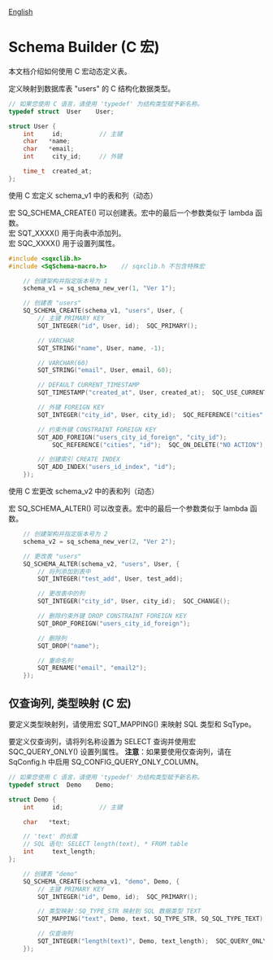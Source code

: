 [English](schema-builder-macro.md)

# Schema Builder (C 宏)

本文档介绍如何使用 C 宏动态定义表。  

定义映射到数据库表 "users" 的 C 结构化数据类型。

```c++
// 如果您使用 C 语言，请使用 'typedef' 为结构类型赋予新名称。
typedef struct  User    User;

struct User {
	int     id;          // 主键
	char   *name;
	char   *email;
	int     city_id;     // 外键

	time_t  created_at;
};
```

使用 C 宏定义 schema_v1 中的表和列（动态）  
  
宏 SQ_SCHEMA_CREATE() 可以创建表。宏中的最后一个参数类似于 lambda 函数。  
宏 SQT_XXXX() 用于向表中添加列。  
宏 SQC_XXXX() 用于设置列属性。

```c
#include <sqxclib.h>
#include <SqSchema-macro.h>    // sqxclib.h 不包含特殊宏

	// 创建架构并指定版本号为 1
	schema_v1 = sq_schema_new_ver(1, "Ver 1");

	// 创建表 "users"
	SQ_SCHEMA_CREATE(schema_v1, "users", User, {
		// 主键 PRIMARY KEY
		SQT_INTEGER("id", User, id);  SQC_PRIMARY();

		// VARCHAR
		SQT_STRING("name", User, name, -1);

		// VARCHAR(60)
		SQT_STRING("email", User, email, 60);

		// DEFAULT CURRENT_TIMESTAMP
		SQT_TIMESTAMP("created_at", User, created_at);  SQC_USE_CURRENT();

		// 外键 FOREIGN KEY
		SQT_INTEGER("city_id", User, city_id);  SQC_REFERENCE("cities", "id");

		// 约束外键 CONSTRAINT FOREIGN KEY
		SQT_ADD_FOREIGN("users_city_id_foreign", "city_id");
			SQC_REFERENCE("cities", "id");  SQC_ON_DELETE("NO ACTION");  SQC_ON_UPDATE("NO ACTION"):

		// 创建索引 CREATE INDEX
		SQT_ADD_INDEX("users_id_index", "id");
	});
```

使用 C 宏更改 schema_v2 中的表和列（动态）  
  
宏 SQ_SCHEMA_ALTER() 可以改变表。宏中的最后一个参数类似于 lambda 函数。

```c
	// 创建架构并指定版本号为 2
	schema_v2 = sq_schema_new_ver(2, "Ver 2");

	// 更改表 "users"
	SQ_SCHEMA_ALTER(schema_v2, "users", User, {
		// 将列添加到表中
		SQT_INTEGER("test_add", User, test_add);

		// 更改表中的列
		SQT_INTEGER("city_id", User, city_id);  SQC_CHANGE();

		// 删除约束外键 DROP CONSTRAINT FOREIGN KEY
		SQT_DROP_FOREIGN("users_city_id_foreign");

		// 删除列
		SQT_DROP("name");

		// 重命名列
		SQT_RENAME("email", "email2");
	});
```

## 仅查询列, 类型映射 (C 宏)

要定义类型映射列，请使用宏 SQT_MAPPING() 来映射 SQL 类型和 SqType。  
  
要定义仅查询列，请将列名称设置为 SELECT 查询并使用宏 SQC_QUERY_ONLY() 设置列属性。
**注意**：如果要使用仅查询列，请在 SqConfig.h 中启用 SQ_CONFIG_QUERY_ONLY_COLUMN。  

```c++
// 如果您使用 C 语言，请使用 'typedef' 为结构类型赋予新名称。
typedef struct  Demo    Demo;

struct Demo {
	int     id;          // 主键

	char   *text;

	// 'text' 的长度
	// SQL 语句: SELECT length(text), * FROM table
	int     text_length;
};

	// 创建表 "demo"
	SQ_SCHEMA_CREATE(schema_v1, "demo", Demo, {
		// 主键 PRIMARY KEY
		SQT_INTEGER("id", Demo, id);  SQC_PRIMARY();

		// 类型映射：SQ_TYPE_STR 映射到 SQL 数据类型 TEXT
		SQT_MAPPING("text", Demo, text, SQ_TYPE_STR, SQ_SQL_TYPE_TEXT);

		// 仅查询列
		SQT_INTEGER("length(text)", Demo, text_length);  SQC_QUERY_ONLY();
	});
```
